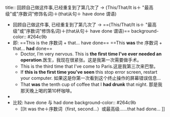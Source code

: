 title:: 回顾自己做这件事,已经重复到了第几次了 -> (This/That/It is＋ "最高级"或"序数词"修饰名词)＋(that从句＋ have done 谓语)

- 回顾自己做这件事, 已经重复到了第几次了 -> ==(This/That/It is＋ "最高级"或"序数词"修饰名词)＋(that从句＋ have done 谓语)==
  background-color:: #264c9b
- 即: ==This is the 序数词 + that... have done==
   ==This **was** the 序数词 + that... **had** done==
	- Doctor, I’m very nervous. This is **the first time I've ever needed an operation**.医生，我现在很紧张。这是我第一次需要做手术。
	- This is the third time that I've come to Paris.这是我第三次来巴黎。
	- If **this is the first time you've seen** this stop error screen, restart your computer. 如果这是你第一次看到这个终止操作的屏幕错误信息…​
	- That **was** the tenth cup of coffee that I **had drunk** that night. 那是我那天晚上喝的第10杯咖啡。
-
- 比较: have done 与 had done
  background-color:: #264c9b
	- [[It was the＋序数词（first, second…​）或最高级……that had done... ]]